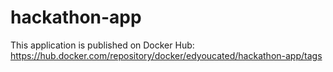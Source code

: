 # hackathon-app

This application is published on Docker Hub: https://hub.docker.com/repository/docker/edyoucated/hackathon-app/tags
